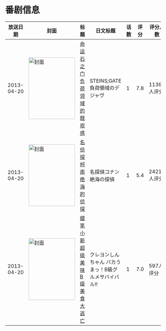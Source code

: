 # 番剧信息

|放送日期|封面|标题|日文标题|话数|评分|评分人数|
|---|---|---|---|---|---|---|
|2013-04-20|<img src="//lain.bgm.tv/pic/cover/c/b2/b8/23119_9qxMO.jpg" alt="封面" style="width:150px;height:200px;object-fit:cover;">|[命运石之门 负荷领域的既视感](https://bangumi.tv/subject/23119)|STEINS;GATE 負荷領域のデジャヴ|1|7.8|11393人评分|
|2013-04-20|<img src="//lain.bgm.tv/pic/cover/c/ca/20/54614_HZHaA.jpg" alt="封面" style="width:150px;height:200px;object-fit:cover;">|[名侦探柯南 绝海的侦探](https://bangumi.tv/subject/54614)|名探偵コナン 絶海の探偵|1|5.4|2421人评分|
|2013-04-20|<img src="//lain.bgm.tv/pic/cover/c/6b/80/81034_3z556.jpg" alt="封面" style="width:150px;height:200px;object-fit:cover;">|[蜡笔小新 超级美味B级美食大逃亡](https://bangumi.tv/subject/81034)|クレヨンしんちゃん バカうまっ！B級グルメサバイバル!!|1|7.0|597人评分|
